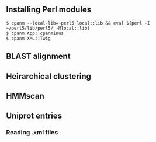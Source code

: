 ## Installing Perl modules
~~~~
$ cpanm --local-lib=~perl5 local::lib && eval $(perl -I ~/perl5/lib/perl5/ -Mlocal::lib)
$ cpanm App::cpanminus
$ cpanm XML::Twig
~~~~


## BLAST alignment



## Heirarchical clustering



## HMMscan





## Uniprot entries

### Reading .xml files


